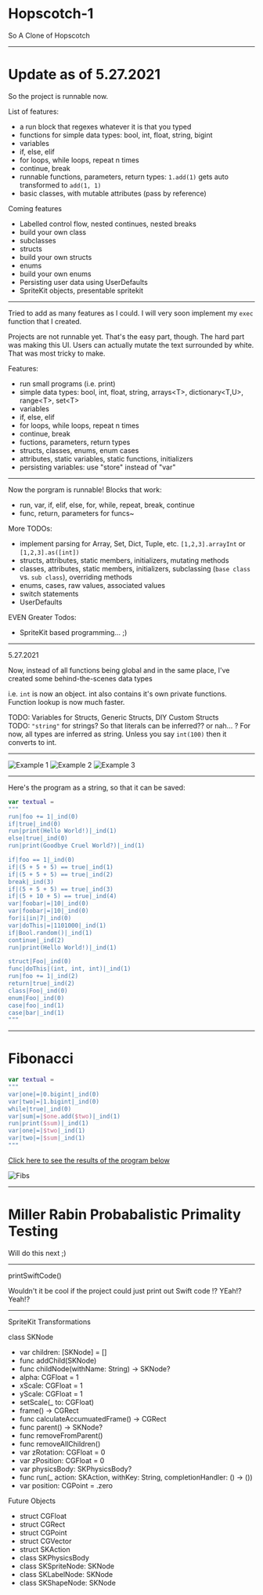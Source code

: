 # Hopscotch-1
So A Clone of Hopscotch

---
# Update as of 5.27.2021

So the project is runnable now.

List of features:
- a run block that regexes whatever it is that you typed
- functions for simple data types: bool, int, float, string, bigint
- variables
- if, else, elif
- for loops, while loops, repeat n times
- continue, break
- runnable functions, parameters, return types: `1.add(1)` gets auto transformed to `add(1, 1)`
- basic classes, with mutable attributes (pass by reference)

Coming features
- Labelled control flow, nested continues, nested breaks
- build your own class
- subclasses
- structs
- build your own structs
- enums
- build your own enums
- Persisting user data using UserDefaults
- SpriteKit objects, presentable spritekit

---

Tried to add as many features as I could. I will very soon implement my `exec` function that I created.

Projects are not runnable yet. That's the easy part, though. The hard part was making this UI. Users can actually mutate the text surrounded by white. That was most tricky to make.

Features:
- run small programs (i.e. print)
- simple data types: bool, int, float, string, arrays\<T>, dictionary<T,U>, range\<T>, set\<T>
- variables
- if, else, elif
- for loops, while loops, repeat n times
- continue, break
- fuctions, parameters, return types
- structs, classes, enums, enum cases
- attributes, static variables, static functions, initializers
- persisting variables: use "store" instead of "var"

---

Now the porgram is runnable! Blocks that work:
- run, var, if, elif, else, for, while, repeat, break, continue
- func, return, parameters for funcs~

More TODOs:
- implement parsing for Array, Set, Dict, Tuple, etc. `[1,2,3].arrayInt` or `[1,2,3].as([int])`
- structs, attributes, static members, initializers, mutating methods
- classes, attributes, static members, initializers, subclassing (`base class` vs. `sub class`), overriding methods
- enums, cases, raw values, associated values
- switch statements
- UserDefaults

EVEN Greater Todos:
- SpriteKit based programming... ;)

---

5.27.2021

Now, instead of all functions being global and in the same place, I've created some behind-the-scenes data types

i.e. `int` is now an object. int also contains it's own private functions. Function lookup is now much faster.

TODO: Variables for Structs, Generic Structs, DIY Custom Structs  
TODO: `"string"` for strings? So that literals can be inferred?? or nah... ? For now, all types are inferred as string. Unless you say `int(100)` then it converts to int.

___

![Example 1](https://github.com/CHEINSTTROARLY/Hopscotch-1/blob/main/Example1.png)
![Example 2](https://github.com/CHEINSTTROARLY/Hopscotch-1/blob/main/Example2.png)
![Example 3](https://github.com/CHEINSTTROARLY/Hopscotch-1/blob/main/Example3.png)


---

Here's the program as a string, so that it can be saved:

```swift
var textual =
"""
run|foo += 1|_ind(0)
if|true|_ind(0)
run|print(Hello World!)|_ind(1)
else|true|_ind(0)
run|print(Goodbye Cruel World?)|_ind(1)

if|foo == 1|_ind(0)
if|(5 + 5 + 5) == true|_ind(1)
if|(5 + 5 + 5) == true|_ind(2)
break|_ind(3)
if|(5 + 5 + 5) == true|_ind(3)
if|(5 + 10 + 5) == true|_ind(4)
var|foobar|=|10|_ind(0)
var|foobar|=|10|_ind(0)
for|i|in|7|_ind(0)
var|doThis|=|1101000|_ind(1)
if|Bool.random()|_ind(1)
continue|_ind(2)
run|print(Hello World!)|_ind(1)

struct|Foo|_ind(0)
func|doThis|(int, int, int)|_ind(1)
run|foo += 1|_ind(2)
return|true|_ind(2)
class|Foo|_ind(0)
enum|Foo|_ind(0)
case|foo|_ind(1)
case|bar|_ind(1)
"""
```


---

# Fibonacci

```swift
var textual =
"""
var|one|=|0.bigint|_ind(0)
var|two|=|1.bigint|_ind(0)
while|true|_ind(0)
var|sum|=|$one.add($two)|_ind(1)
run|print($sum)|_ind(1)
var|one|=|$two|_ind(1)
var|two|=|$sum|_ind(1)
"""
```

[Click here to see the results of the program below](https://github.com/CHEINSTTROARLY/Hopscotch-1/blob/main/Proof1Fibonacci.md)

![Fibs](https://github.com/CHEINSTTROARLY/Hopscotch-1/blob/main/Fibonacci.png)

---

# Miller Rabin Probabalistic Primality Testing

Will do this next ;)

---

printSwiftCode()

Wouldn't it be cool if the project could just print out Swift code !? YEah!? Yeah!?

---
SpriteKit Transformations

class SKNode
- var children: [SKNode] = []
- func addChild(SKNode)
- func childNode(withName: String) -> SKNode?
- alpha: CGFloat = 1
- xScale: CGFloat = 1
- yScale: CGFloat = 1
- setScale(_ to: CGFloat)
- frame() -> CGRect
- func calculateAccumuatedFrame() -> CGRect
- func parent() -> SKNode?
- func removeFromParent()
- func removeAllChildren()
- var zRotation: CGFloat = 0
- var zPosition: CGFloat = 0
- var physicsBody: SKPhysicsBody?
- func run(_ action: SKAction, withKey: String, completionHandler: () -> ())
- var position: CGPoint = .zero

Future Objects
- struct CGFloat
- struct CGRect
- struct CGPoint
- struct CGVector
- struct SKAction
- class SKPhysicsBody
- class SKSpriteNode: SKNode
- class SKLabelNode: SKNode
- class SKShapeNode: SKNode



























